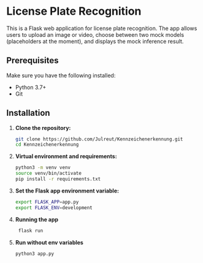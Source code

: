# License Plate Recognition

This is a Flask web application for license plate recognition. The app allows users to upload an image or video, choose between two mock models (placeholders at the moment), and displays the mock inference result.

## Prerequisites

Make sure you have the following installed:

- Python 3.7+
- Git

## Installation

1. **Clone the repository:**

   ```bash
   git clone https://github.com/Julreut/Kennzeichenerkennung.git
   cd Kennzeichenerkennung

   ```

2. **Virtual environment and requirements:**

   ```bash
   python3 -m venv venv
   source venv/bin/activate
   pip install -r requirements.txt

   ```

3. **Set the Flask app environment variable:**

   ```bash
   export FLASK_APP=app.py
   export FLASK_ENV=development

   ```

4. **Running the app**

   ```bash
    flask run
   ```

5. **Run without env variables**
   ```bash
   python3 app.py
   ```
